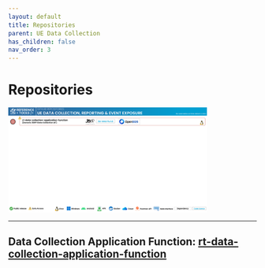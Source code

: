 ```yaml
---
layout: default
title: Repositories
parent: UE Data Collection
has_children: false
nav_order: 3
---
```

# Repositories

<img src="../../assets/images/projects/uedc_repos.png" style="width: 80%">

---

## Data Collection Application Function: [rt-data-collection-application-function](https://github.com/5G-MAG/rt-data-collection-application-function)
